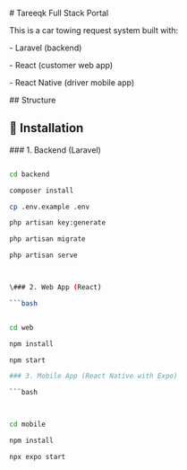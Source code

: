 \# Tareeqk Full Stack Portal



This is a car towing request system built with:

\- Laravel (backend)

\- React (customer web app)

\- React Native (driver mobile app)



\## Structure
## 🔧 Installation



\### 1. Backend (Laravel)

```bash

cd backend

composer install

cp .env.example .env

php artisan key:generate

php artisan migrate

php artisan serve



\### 2. Web App (React)

```bash


cd web

npm install

npm start

### 3. Mobile App (React Native with Expo)

```bash



cd mobile

npm install

npx expo start

